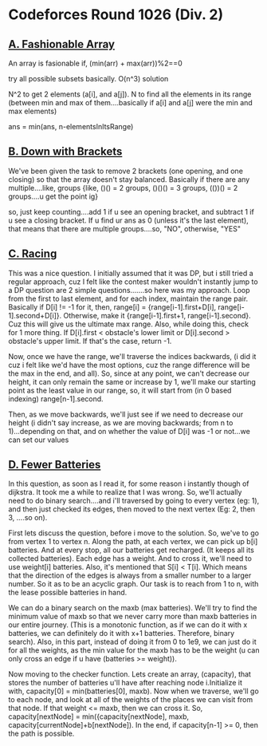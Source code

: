 # Codeforces Round 1026 (Div. 2)

## [A. Fashionable Array](../A_Fashionable_Array.cpp)

An array is fasionable if,
(min(arr) + max(arr))%2==0

try all possible subsets basically. O(n^3) solution

N^2 to get 2 elements (a[i], and a[j]). 
N to find all the elements in its range (between min and max of them....basically if a[i] and a[j] were the min and max elements)

ans = min(ans, n-elementsInItsRange)

## [B. Down with Brackets](../B_Down_with_Brackets.cpp)

We've been given the task to remove 2 brackets (one opening, and one closing) so that the array doesn't stay balanced. Basically if there are any multiple....like, groups {like, ()() = 2 groups, ()()() = 3 groups, (())() = 2 groups....u get the point ig}

so, just keep counting....add 1 if u see an opening bracket, and subtract 1 if u see a closing bracket. If u find ur ans as 0 (unless it's the last element), that means that there are multiple groups....so, "NO", otherwise, "YES"

## [C. Racing](../C_Racing.cpp)

This was a nice question. I initially assumed that it was DP, but i still tried a regular approach, cuz I felt like the contest maker wouldn't instantly jump to a DP question are 2 simple questions.......so here was my approach. Loop from the first to last element, and for each index, maintain the range pair. Basically if D[i] != -1 for it, then, range[i] = {range[i-1].first+D[i], range[i-1].second+D[i]}. Otherwise, make it {range[i-1].first+1, range[i-1].second}. Cuz this will give us the ultimate max range. Also, while doing this, check for 1 more thing. If D[i].first < obstacle's lower limit or D[i].second > obstacle's upper limit. If that's the case, return -1. 

Now, once we have the range, we'll traverse the indices backwards, (i did it cuz i felt like we'd have the most options, cuz the range difference will be the max in the end, and all). So, since at any point, we can't decrease our height, it can only remain the same or increase by 1, we'll make our starting point as the least value in our range, so, it will start from (in 0 based indexing) range[n-1].second. 

Then, as we move backwards, we'll just see if we need to decrease our height (i didn't say increase, as we are moving backwards; from n to 1)...depending on that, and on whether the value of D[i] was -1 or not...we can set our values

## [D. Fewer Batteries](../D_Fewer_Batteries.cpp)

In this question, as soon as I read it, for some reason i instantly though of dijkstra. It took me a while to realize that I was wrong. So, we'll actually need to do 
binary search....and i'll traversed by going to every vertex (eg: 1), and then just checked its edges, then moved to the next vertex (Eg: 2, then 3, ....so on). 

First lets discuss the question, before i move to the solution. So, we've to go from vertex 1 to vertex n. Along the path, at each vertex, we can pick up b[i] batteries. And at every stop, all our batteries get recharged. (It keeps all its collected batteries). Each edge has a weight. And to cross it, we'll need to use weight[i] batteries. Also, it's mentioned that S[i] < T[i]. Which means that the direction of the edges is always from a smaller number to a larger number. So it as to be an acyclic graph. Our task is to reach from 1 to n, with the lease possible batteries in hand. 

We can do a binary search on the maxb (max batteries). We'll try to find the minimum value of maxb so that we never carry more than maxb batteries in our entire journey. (This is a monotonic function, as if we can do it with x batteries, we can definitely do it with x+1 batteries. Therefore, binary search). Also, in this part, instead of doing it from 0 to 1e9, we can just do it for all the weights, as the min value for the maxb has to be the weight (u can only cross an edge if u have (batteries >= weight)).

Now moving to the checker function. 
Lets create an array, (capacity), that stores the number of batteries u'll have after reaching node i.Initialize it with, capacity[0] = min(batteries[0], maxb). Now when we traverse, we'll go to each node, and look at all of the weights of the places we can visit from that node. If that weight <= maxb, then we can cross it. So, capacity[nextNode] = min({capacity[nextNode], maxb, capacity[currentNode]+b[nextNode]). In the end, if capacity[n-1] >= 0, then the path is possible.
